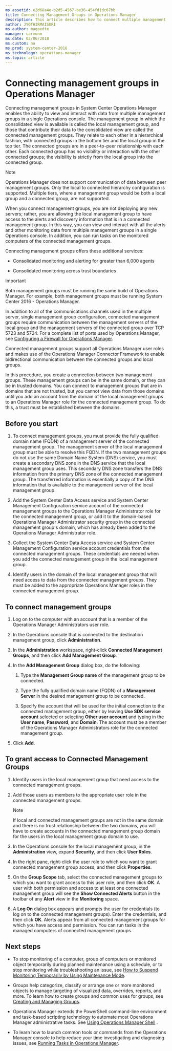 ```yaml
---
ms.assetid: e2d68a4e-b2d5-4567-be36-454fd1dc67bb
title: Connecting Management Groups in Operations Manager
description: This article describes how to connect multiple management groups for a consolidated view in a single Operations console.
author: JYOTHIRMAISURI
ms.author: magoedte
manager: carmonm
ms.date: 02/06/2018
ms.custom: na
ms.prod: system-center-2016
ms.technology: operations-manager
ms.topic: article
---
```


# Connecting management groups in Operations Manager

Connecting management groups in System Center Operations Manager enables the ability to view and interact with data from multiple management groups in a single Operations console. The management group in which the consolidated view is available is called the local management group, and those that contribute their data to the consolidated view are called the connected management groups. They relate to each other in a hierarchical fashion, with connected groups in the bottom tier and the local group in the top tier. The connected groups are in a peer-to-peer relationship with each other. Each connected group has no visibility or interaction with the other connected groups; the visibility is strictly from the local group into the connected group.  
  
> [!NOTE]  
> Operations Manager does not support communication of data between peer management groups. Only the local to connected hierarchy configuration is supported. Multiple tiers, where a management group would be both a local group and a connected group, are not supported.  
  
When you connect management groups, you are not deploying any new servers; rather, you are allowing the local management group to have access to the alerts and discovery information that is in a connected management group. In this way, you can view and interact with all the alerts and other monitoring data from multiple management groups in a single Operations console. In addition, you can run tasks on the monitored computers of the connected management groups.  
  
Connecting management groups offers these additional services:  
  
-   Consolidated monitoring and alerting for greater than 6,000 agents  
  
-   Consolidated monitoring across trust boundaries  
  
> [!IMPORTANT]  
> Both management groups must be running the same build of Operations Manager. For example, both management groups must be running System Center 2016 - Operations Manager.  
  
In addition to all of the communications channels used in the multiple server, single management group configuration, connected management groups require communication between the management servers of the local group and the management servers of the connected group over TCP 5723 and 5724. For a complete list of ports used by Operations Manager, see [Configuring a Firewall for Operations Manager](plan-security-config-firewall.md).  
  
Connected management groups support all Operations Manager user roles and makes use of the Operations Manager Connector Framework to enable bidirectional communication between the connected groups and local groups.  
  
In this procedure, you create a connection between two management groups. These management groups can be in the same domain, or they can be in trusted domains. You can connect to management groups that are in domains that are not trusted, but you cannot view data from those domains until you add an account from the domain of the local management groups to an Operations Manager role for the connected management group. To do this, a trust must be established between the domains.  
  
## Before you start  
  
1.  To connect management groups, you must provide the fully qualified domain name (FQDN) of a  management server of the connected management group. The management server of the local management group must be able to resolve this FQDN. If the two management groups do not use the same Domain Name System (DNS) service, you must create a secondary DNS zone in the DNS service that the local management group uses. This secondary DNS zone transfers the DNS information from the primary DNS zone of the connected management group. The transferred information is essentially a copy of the DNS information that is available to the management server of the local management group.  
  
2.  Add the System Center Data Access service and System Center Management Configuration service account of the connected management groups to the Operations Manager Administrator role for the connected management group, or add it to the domain-based Operations Manager Administrator security group in the connected management group's domain, which has already been added to the Operations Manager Administrator role.  
  
3.  Collect the System Center Data Access service and System Center Management Configuration service account credentials from the connected management groups. These credentials are needed when you add the connected management group in the local management group.  
  
4.  Identify users in the domain of the local management group that will need access to data from the connected management groups. They must be added to the appropriate Operations Manager roles in the connected management group.  
  
## To connect management groups  
  
1.  Log on to the computer with an account that is a member of the Operations Manager Administrators user role.  
  
2.  In the Operations console that is connected to the destination management group, click **Administration**.  
  
3.  In the **Administration** workspace, right-click **Connected Management Groups**, and then click **Add Management Group**.  
  
4.  In the **Add Management Group** dialog box, do the following:  
  
    1.  Type the **Management Group name** of the management group to be connected.  
  
    2.  Type the fully qualified domain name (FQDN) of a **Management Server** in the desired management group to be connected.  
  
    3.  Specify the account that will be used for the initial connection to the connected management group, either by leaving **Use SDK service account** selected or selecting **Other user account** and typing in the **User name**, **Password**, and **Domain**. The account must be a member of the Operations Manager&nbsp;Administrators role for the connected management group.  
  
5.  Click **Add**.  
  
## To grant access to Connected Management Groups  
  
1.  Identify users in the local management group that need access to the connected management groups.  
  
2.  Add those users as members to the appropriate user role in the connected management groups.  
  
    > [!NOTE]  
    > If local and connected management groups are not in the same domain and there is no trust relationship between the two domains, you will have to create accounts in the connected management group domain for the users in the local management group domain to use.  
  
3.  In the Operations console for the local management group, in the **Administration** view, expand **Security**, and then click **User Roles**.  
  
4.  In the right pane, right-click the user role to which you want to grant connected management group access, and then click **Properties**.  
  
5.  On the **Group Scope** tab, select the connected management groups to which you want to grant access to this user role, and then click **OK**. A user with both permission and access to at least one connected management group will see the **Show Connected Alerts** button in the toolbar of any **Alert** view in the **Monitoring** space.  
  
6.  A **Log On** dialog box appears and prompts the user for credentials (to log on to the connected management groups). Enter the credentials, and then click **OK**. Alerts appear from all connected management groups for which you have access and permission. You can run tasks in the managed computers of connected management groups.  
  
## Next steps
  
- To stop monitoring of a computer, group of computers or monitored object temporarily during planned maintenance using a schedule, or to stop monitoring while troubleshooting an issue, see [How to Suspend Monitoring Temporarily by Using Maintenance Mode](manage-maintenance-mode-overview.md).  

- Groups help categorize, classify or arrange one or more monitored objects to manage targeting of visualized data, overrides, reports, and more.  To learn how to create groups and common uses for groups, see [Creating and Managing Groups](manage-create-manage-groups.md).  

- Operations Manager extends the PowerShell command-line environment and task-based scripting technology to automate most Operations Manager administrative tasks.  See [Using Operations Manager Shell](manage-using-omcmdlets.md) . 

- To learn how to launch common tools or commands from the Operations Manager console to help reduce your time investigating and diagnosing issues, see [Running Tasks in Operations Manager](manage-running-tasks.md).  

  
